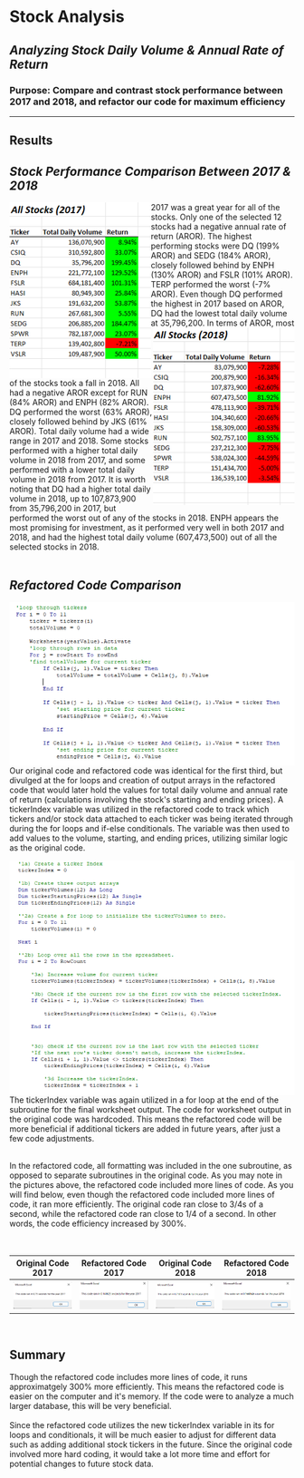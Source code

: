 # Stock Analysis
## *Analyzing Stock Daily Volume & Annual Rate of Return*
### Purpose: Compare and contrast stock performance between 2017 and 2018, and refactor our code for maximum efficiency
---
## Results
## *Stock Performance Comparison Between 2017 & 2018*
<img align="left" src="https://github.com/ajcurtis916/stock-analysis/blob/main/resources/stock_performance_2017.png" width="250" />
2017 was a great year for all of the stocks.  Only one of the selected 12 stocks had a negative annual rate of return (AROR).  The highest performing stocks were DQ (199% AROR) and SEDG (184% AROR), closely followed behind by ENPH (130% AROR) and FSLR (101% AROR).  TERP performed the worst (-7% AROR).  Even though DQ performed the highest in 2017 based on AROR, DQ had the lowest total daily volume at 35,796,200.

<img align="right" src="https://github.com/ajcurtis916/stock-analysis/blob/main/resources/stock_performance_2018.png" width="250" />
In terms of AROR, most of the stocks took a fall in 2018.  All had a negative AROR except for RUN (84% AROR) and ENPH (82% AROR).  DQ performed the worst (63% AROR), closely followed behind by JKS (61% AROR).  Total daily volume had a wide range in 2017 and 2018.  Some stocks performed with a higher total daily volume in 2018 from 2017, and some performed with a lower total daily volume in 2018 from 2017.  It is worth noting that DQ had a higher total daily volume in 2018, up to 107,873,900 from 35,796,200 in 2017, but performed the worst out of any of the stocks in 2018.  ENPH appears the most promising for investment, as it performed very well in both 2017 and 2018, and had the highest total daily volume (607,473,500) out of all the selected stocks in 2018.</br></br>

## *Refactored Code Comparison*
<img align="left" src="https://github.com/ajcurtis916/stock-analysis/blob/main/resources/OG_code.png" width="550" />
Our original code and refactored code was identical for the first third, but divulged at the for loops and creation of output arrays in the refactored code that would later hold the values for total daily volume and annual rate of return (calculations involving the stock's starting and ending prices).  A tickerIndex variable was utilized in the refactored code to track which tickers and/or stock data attached to each ticker was being iterated through during the for loops and if-else conditionals.  The variable was then used to add values to the volume, starting, and ending prices, utilizing similar logic as the original code.  

<img align="right" src="https://github.com/ajcurtis916/stock-analysis/blob/main/resources/refactored_code.png" width="550" /></br></br>
The tickerIndex variable was again utilized in a for loop at the end of the subroutine for the final worksheet output.  The code for worksheet output in the original code was hardcoded.  This means the refactored code will be more beneficial if additional tickers are added in future years, after just a few code adjustments.</br></br>

In the refactored code, all formatting was included in the one subroutine, as opposed to separate subroutines in the original code.  As you may note in the pictures above, the refactored code included more lines of code.  As you will find below, even though the refactored code included more lines of code, it ran more efficiently.  The original code ran close to 3/4s of a second, while the refactored code ran close to 1/4 of a second.  In other words, the code efficiency increased by 300%.</br></br></br>

Original Code 2017     |  Refactored Code 2017    |    Original Code 2018     |  Refactored Code 2018  
:-------------------------:|:-------------------------:|:-------------------------:|:-------------------------:
<img src="https://github.com/ajcurtis916/stock-analysis/blob/main/resources/OG_run_time_2017.png" width="300" />|<img src="https://github.com/ajcurtis916/stock-analysis/blob/main/resources/refactored_run_time_2017.png" width="300"/>|<img src="https://github.com/ajcurtis916/stock-analysis/blob/main/resources/OG_run_time_2018.png" width="300"/>|<img src="https://github.com/ajcurtis916/stock-analysis/blob/main/resources/refactored_run_time_2018.png" width="300"/>

</br>

## Summary
Though the refactored code includes more lines of code, it runs approximatgely 300% more efficiently.  This means the refactored code is easier on the computer and it's memory.  If the code were to analyze a much larger database, this will be very beneficial.</br></br>
Since the refactored code utilizes the new tickerIndex variable in its for loops and conditionals, it will be much easier to adjust for different data such as adding additional stock tickers in the future.  Since the original code involved more hard coding, it would take a lot more time and effort for potential changes to future stock data.
